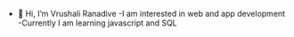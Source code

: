 - 👋 Hi, I’m Vrushali Ranadive
-I am interested in web and app development
-Currently I am learning javascript and SQL

<!---
Vrushali31/Vrushali31 is a ✨ special ✨ repository because its `README.md` (this file) appears on your GitHub profile.
You can click the Preview link to take a look at your changes.
--->

